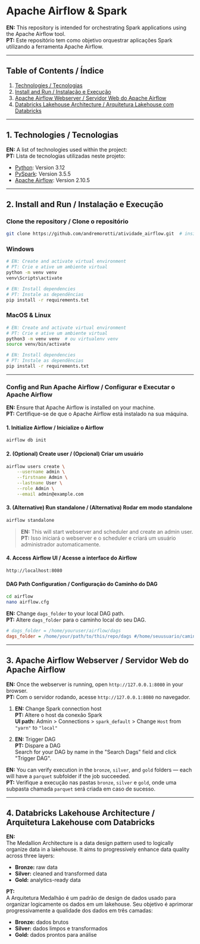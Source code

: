 # Apache Airflow & Spark
**EN:** This repository is intended for orchestrating Spark applications using the Apache Airflow tool.  
**PT:** Este repositório tem como objetivo orquestrar aplicações Spark utilizando a ferramenta Apache Airflow.

---

## Table of Contents / Índice

1. [Technologies / Tecnologias](#1-technologies--tecnologias)  
2. [Install and Run / Instalação e Execução](#2-install-and-run--instalação-e-execução)  
3. [Apache Airflow Webserver / Servidor Web do Apache Airflow](#3-apache-airflow-webserver--servidor-web-do-apache-airflow)  
4. [Databricks Lakehouse Architecture / Arquitetura Lakehouse com Databricks](#4-databricks-lakehouse-architecture--arquitetura-lakehouse-com-databricks)

---

## 1. Technologies / Tecnologias

**EN:** A list of technologies used within the project:  
**PT:** Lista de tecnologias utilizadas neste projeto:

- [Python](https://www.python.org): Version 3.12  
- [PySpark](https://spark.apache.org/docs/latest/api/python/index.html): Version 3.5.5  
- [Apache Airflow](https://airflow.apache.org/docs/apache-airflow/stable/installation/index.html): Version 2.10.5  

---

## 2. Install and Run / Instalação e Execução

### Clone the repository / Clone o repositório

```bash
git clone https://github.com/andremorotti/atividade_airflow.git  # insira a URL do seu repositório
```

### Windows

```bash
# EN: Create and activate virtual environment
# PT: Crie e ative um ambiente virtual
python -m venv venv
venv\Scripts\activate

# EN: Install dependencies
# PT: Instale as dependências
pip install -r requirements.txt
```

### MacOS & Linux

```bash
# EN: Create and activate virtual environment
# PT: Crie e ative um ambiente virtual
python3 -m venv venv  # ou virtualenv venv
source venv/bin/activate

# EN: Install dependencies
# PT: Instale as dependências
pip install -r requirements.txt
```

---

### Config and Run Apache Airflow / Configurar e Executar o Apache Airflow

**EN:** Ensure that Apache Airflow is installed on your machine.  
**PT:** Certifique-se de que o Apache Airflow está instalado na sua máquina.

#### 1. Initialize Airflow / Inicialize o Airflow

```bash
airflow db init
```

#### 2. (Optional) Create user / (Opcional) Criar um usuário

```bash
airflow users create \
    --username admin \
    --firstname Admin \
    --lastname User \
    --role Admin \
    --email admin@example.com
```

#### 3. (Alternative) Run standalone / (Alternativa) Rodar em modo standalone

```bash
airflow standalone
```
> **EN:** This will start webserver and scheduler and create an admin user.  
> **PT:** Isso iniciará o webserver e o scheduler e criará um usuário administrador automaticamente.

#### 4. Access Airflow UI / Acesse a interface do Airflow

```
http://localhost:8080
```

#### DAG Path Configuration / Configuração do Caminho do DAG

```bash
cd airflow
nano airflow.cfg
```

**EN:** Change `dags_folder` to your local DAG path.  
**PT:** Altere `dags_folder` para o caminho local do seu DAG.

```ini
# dags_folder = /home/youruser/airflow/dags
dags_folder = /home/your/path/to/this/repo/dags #/home/seuusuario/caminho/para/o/repositorio/dags
```

---

## 3. Apache Airflow Webserver / Servidor Web do Apache Airflow

**EN:** Once the webserver is running, open `http://127.0.0.1:8080` in your browser.  
**PT:** Com o servidor rodando, acesse `http://127.0.0.1:8080` no navegador.

1. **EN:** Change Spark connection host  
   **PT:** Altere o host da conexão Spark  
   **UI path:** Admin > Connections > `spark_default` > Change `Host` from `"yarn"` to `"local"`

2. **EN:** Trigger DAG  
   **PT:** Dispare a DAG  
   Search for your DAG by name in the "Search Dags" field and click "Trigger DAG".

**EN:** You can verify execution in the `bronze`, `silver`, and `gold` folders — each will have a `parquet` subfolder if the job succeeded.  
**PT:** Verifique a execução nas pastas `bronze`, `silver` e `gold`, onde uma subpasta chamada `parquet` será criada em caso de sucesso.

---

## 4. Databricks Lakehouse Architecture / Arquitetura Lakehouse com Databricks

**EN:**  
The Medallion Architecture is a data design pattern used to logically organize data in a lakehouse. It aims to progressively enhance data quality across three layers:  
- **Bronze:** raw data  
- **Silver:** cleaned and transformed data  
- **Gold:** analytics-ready data  

**PT:**  
A Arquitetura Medalhão é um padrão de design de dados usado para organizar logicamente os dados em um lakehouse. Seu objetivo é aprimorar progressivamente a qualidade dos dados em três camadas:  
- **Bronze:** dados brutos  
- **Silver:** dados limpos e transformados  
- **Gold:** dados prontos para análise  
